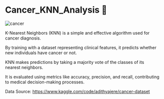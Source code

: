 # Cancer_KNN_Analysis    🤍

![cancer](https://github.com/begumnarmanli/Cancer_KNN_Analysis/assets/159467416/e83bcc59-4dd0-4efe-85c6-3dba69944422)

K-Nearest Neighbors (KNN) is a simple and effective algorithm used for cancer diagnosis.

By training with a dataset representing clinical features, it predicts whether new individuals have cancer or not. 

KNN makes predictions by taking a majority vote of the classes of its nearest neighbors.

It is evaluated using metrics like accuracy, precision, and recall, contributing to medical decision-making processes.

Data Source: https://www.kaggle.com/code/adithyajere/cancer-dataset



